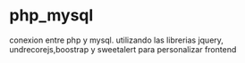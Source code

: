 # php_mysql
conexion entre php y mysql. utilizando las librerias jquery, undrecorejs,boostrap y sweetalert para personalizar frontend
